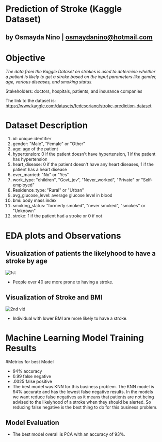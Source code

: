 # Prediction of Stroke (Kaggle Dataset)
## by Osmayda Nino | osmaydanino@hotmail.com

# **Objective**
*The data from the Kaggle Dataset on strokes is used to determine whether a patient is likely to get a stroke based on the input parameters like gender, age, various diseases, and smoking status.*

Stakeholders: doctors, hospitals, patients, and insurance companies


The link to the dataset is: https://www.kaggle.com/datasets/fedesoriano/stroke-prediction-dataset

# **Dataset Description**
1. id: unique identifier
2. gender: "Male", "Female" or "Other"
3. age: age of the patient
4. hypertension: 0 if the patient doesn't have hypertension, 1 if the patient has hypertension
5. heart_disease: 0 if the patient doesn't have any heart diseases, 1 if the patient has a heart disease
6. ever_married: "No" or "Yes"
7. work_type: "children", "Govt_jov", "Never_worked", "Private" or "Self-employed"
8. Residence_type: "Rural" or "Urban"
9. avg_glucose_level: average glucose level in blood
10. bmi: body mass index
11. smoking_status: "formerly smoked", "never smoked", "smokes" or "Unknown"
12. stroke: 1 if the patient had a stroke or 0 if not

# **EDA plots and Observations**
## Visualization of patients the likelyhood to have a stroke by age
![1st](https://github.com/Osmayda/Modeling/assets/129660519/bbafc1ee-8524-45d8-a964-b64b769b3443)
- People over 40 are more prone to having a stroke.

## Visualization of Stroke and BMI
![2nd vid](https://github.com/Osmayda/Modeling/assets/129660519/bc5e8325-2b7b-4053-a5bc-3d760dd9d948)
- Individual with lower BMI are more likely to have a stroke.


# Machine Learning Model Training Results
#Metrics for best Model
- 94% accuracy
- 0.99 false negative
- .0025 false positive
- The best model was KNN for this business problem. The KNN model is 94% accurate and has the lowest false negative results. In the models we want reduce false negatives as it means that patients are not being advised to the likelyhood of a stroke when they should be alerted. So reducing false negative is the best thing to do for this business problem. 


## Model Evaluation
- The best model overall is PCA with an accuracy of 93%. 
